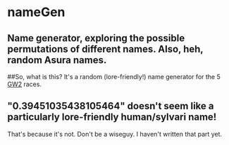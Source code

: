 # nameGen
Name generator, exploring the possible permutations of different names. Also, heh, random Asura names.
----
##So, what is this?
It's a random (lore-friendly!) name generator for the 5 [GW2](Guildwars2.com) races. 

## "0.39451035438105464" doesn't seem like a particularly lore-friendly human/sylvari name!
That's because it's not. Don't be a wiseguy. I haven't written that part yet.
